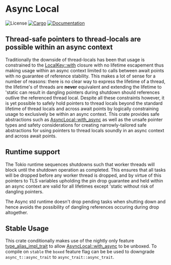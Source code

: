 # Async Local
![License](https://img.shields.io/badge/license-MIT-green.svg)
[![Cargo](https://img.shields.io/crates/v/async-local.svg)](https://crates.io/crates/async-local)
[![Documentation](https://docs.rs/async-local/badge.svg)](https://docs.rs/async-local)

## Thread-safe pointers to thread-locals are possible within an async context

Traditionally the downside of thread-locals has been that usage is constrained to the [LocalKey::with](https://doc.rust-lang.org/std/thread/struct.LocalKey.html#method.with) closure with no lifetime escapement thus making usage within an async context limited to calls between await points with no guarantee of reference stability. This makes a lot of sense for a number of reasons: there is no clear way to express the lifetime of a thread, the lifetime's of threads are **never** equivalent and extending the lifetime to 'static can result in dangling pointers during shutdown should references outlive the referenced thread local. Despite all these constraints however, it is yet possible to safely hold pointers to thread locals beyond the standard lifetime of thread locals and across await points by logically constraining usage to exclusively be within an async context. This crate provides safe abstractions such as [AsyncLocal::with_async](https://docs.rs/async-local/latest/async_local/trait.AsyncLocal.html#tymethod.with_async) as well as the unsafe pointer types and safety considerations for creating narrowly-tailored safe abstractions for using pointers to thread locals soundly in an async context and across await points.

## Runtime support

The Tokio runtime sequences shutdowns such that worker threads will block until the shutdown operation as completed. This ensures that all tasks will be dropped before any worker thread is dropped, and by virtue of this pointers to TLS variables upholding the pin drop guarantee and held within an async context are valid for all lifetimes except 'static without risk of dangling pointers.

The Async std runtime doesn't drop pending tasks when shutting down and hence avoids the possibility of dangling references occuring during drop altogether.

## Stable Usage

This crate conditionally makes use of the nightly only feature [type_alias_impl_trait](https://rust-lang.github.io/rfcs/2515-type_alias_impl_trait.html) to allow [AsyncLocal::with_async](https://docs.rs/async-local/latest/async_local/trait.AsyncLocal.html#tymethod.with_async) to be unboxed. To compile on `stable` the `boxed` feature flag can be be used to downgrade `async_t::async_trait` to `async_trait::async_trait`.